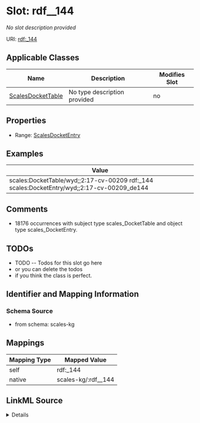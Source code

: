 

# Slot: rdf__144


_No slot description provided_





URI: [rdf:_144](http://www.w3.org/1999/02/22-rdf-syntax-ns#_144)



<!-- no inheritance hierarchy -->





## Applicable Classes

| Name | Description | Modifies Slot |
| --- | --- | --- |
| [ScalesDocketTable](../classes/ScalesDocketTable.md) | No type description provided |  no  |







## Properties

* Range: [ScalesDocketEntry](../classes/ScalesDocketEntry.md)






## Examples

| Value |
| --- |
| scales:DocketTable/wyd;;2:17-cv-00209 rdf:_144 scales:DocketEntry/wyd;;2:17-cv-00209_de144 |

## Comments

* 18176 occurrences with subject type scales_DocketTable and object type scales_DocketEntry.

## TODOs

* TODO -- Todos for this slot go here
* or you can delete the todos
* if you think the class is perfect.

## Identifier and Mapping Information







### Schema Source


* from schema: scales-kg




## Mappings

| Mapping Type | Mapped Value |
| ---  | ---  |
| self | rdf:_144 |
| native | scales-kg/:rdf__144 |




## LinkML Source

<details>
```yaml
name: rdf__144
description: No slot description provided
todos:
- TODO -- Todos for this slot go here
- or you can delete the todos
- if you think the class is perfect.
comments:
- 18176 occurrences with subject type scales_DocketTable and object type scales_DocketEntry.
examples:
- value: scales:DocketTable/wyd;;2:17-cv-00209 rdf:_144 scales:DocketEntry/wyd;;2:17-cv-00209_de144
from_schema: scales-kg
rank: 1000
slot_uri: rdf:_144
alias: rdf__144
domain_of:
- scales_DocketTable
range: scales_DocketEntry

```
</details>